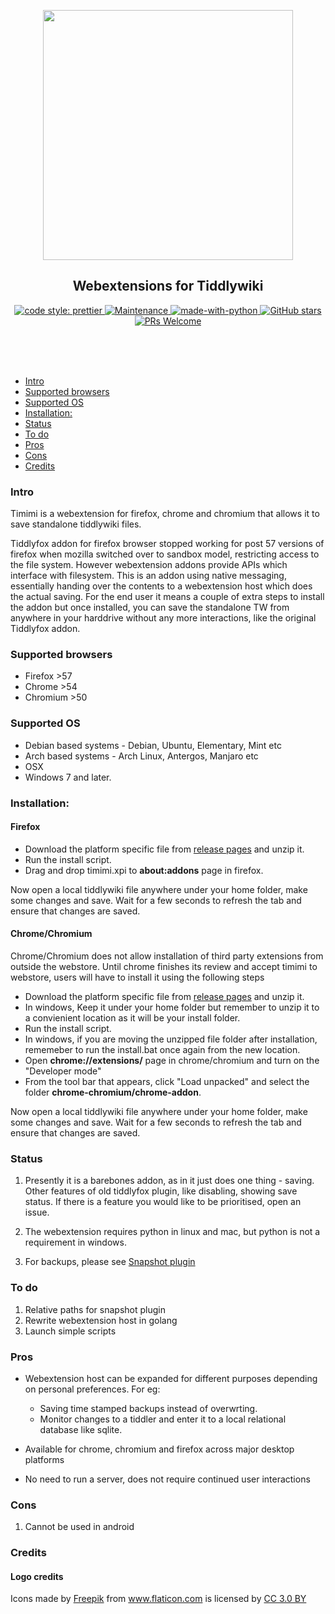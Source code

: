 <p align="center">
<img src="https://raw.githubusercontent.com/ibnishak/Timimi/master/images/fish.png" width=400/>
</p>


<h2 align="center">Webextensions for Tiddlywiki</h2>
<p align="center">
<a href="https://github.com/prettier/prettier" class="rich-diff-level-one">
	<img src="https://camo.githubusercontent.com/687a8ae8d15f9409617d2cc5a30292a884f6813a/68747470733a2f2f696d672e736869656c64732e696f2f62616467652f636f64655f7374796c652d70726574746965722d6666363962342e7376673f7374796c653d666c61742d737175617265" alt="code style: prettier" data-canonical-src="https://img.shields.io/badge/code_style-prettier-ff69b4.svg?style=flat-square" style="max-width:100%;">
</a>
<a href="https://GitHub.com/ibnishak/timimi/graphs/commit-activity" class="rich-diff-level-one">
	<img src="https://camo.githubusercontent.com/0e6a3f975d68b438efec82fef1f9491600606df8/68747470733a2f2f696d672e736869656c64732e696f2f62616467652f4d61696e7461696e65642533462d7965732d677265656e2e737667" alt="Maintenance" data-canonical-src="https://img.shields.io/badge/Maintained%3F-yes-green.svg" style="max-width:100%;">
</a>
<a href="https://www.python.org/" rel="nofollow" class="rich-diff-level-one">
	<img src="https://camo.githubusercontent.com/0d52d0f4841a3d4194f8f654ab0d70b2a5dafa00/68747470733a2f2f696d672e736869656c64732e696f2f62616467652f4d616465253230776974682d507974686f6e2d3166343235662e737667" alt="made-with-python" data-canonical-src="https://img.shields.io/badge/Made%20with-Python-1f425f.svg" style="max-width:100%;">
</a>
<a href="https://GitHub.com/ibnishak/timimi/stargazers/" class="rich-diff-level-one">
	<img src="https://camo.githubusercontent.com/ea01a1feb6d3db0cbe7c102fe98407f05fc55413/68747470733a2f2f696d672e736869656c64732e696f2f6769746875622f73746172732f69626e697368616b2f74696d696d692e7376673f7374796c653d736f6369616c266c6162656c3d53746172266d61784167653d32353932303030" alt="GitHub stars" data-canonical-src="https://img.shields.io/github/stars/ibnishak/timimi.svg?style=social&amp;label=Star&amp;maxAge=2592000" style="max-width:100%;">
</a>
<a href="http://makeapullrequest.com" rel="nofollow" class="rich-diff-level-one">
	<img src="https://camo.githubusercontent.com/a34cfbf37ba6848362bf2bee0f3915c2e38b1cc1/68747470733a2f2f696d672e736869656c64732e696f2f62616467652f5052732d77656c636f6d652d627269676874677265656e2e7376673f7374796c653d666c61742d737175617265" alt="PRs Welcome" data-canonical-src="https://img.shields.io/badge/PRs-welcome-brightgreen.svg?style=flat-square" style="max-width:100%;">
</a>
</p>


<br/><br/><br/>


* [Intro](#intro)
* [Supported browsers](#supported-browsers)
* [Supported OS](#supported-os)
* [Installation:](#installation)
* [Status](#status)
* [To do](#to-do)
* [Pros](#pros)
* [Cons](#cons)
* [Credits](#credits)


### Intro

Timimi is a webextension for firefox, chrome and chromium that allows it to save standalone tiddlywiki files.

Tiddlyfox addon for firefox browser stopped working for post 57 versions of firefox when mozilla switched over to sandbox model, restricting access to the file system. However webextension addons provide APIs which interface with filesystem. This is an addon using native messaging, essentially handing over the contents to a webextension host which does the actual saving. For the end user it means a couple of extra steps to install the addon but once installed, you can save the standalone TW from anywhere in your harddrive without any more interactions, like the original Tiddlyfox addon.



### Supported browsers


* Firefox >57
* Chrome >54
* Chromium >50

### Supported OS

* Debian based systems - Debian, Ubuntu, Elementary, Mint etc
* Arch based systems - Arch Linux, Antergos, Manjaro etc
* OSX
* Windows 7 and later.



### Installation:

#### Firefox

* Download the platform specific file from [release pages](https://github.com/ibnishak/Timimi/releases/tag/v1.0.0) and unzip it.
* Run the install script.
* Drag and drop timimi.xpi to **about:addons** page in firefox.

Now open a local tiddlywiki file anywhere under your home folder, make some changes and save. Wait for a few seconds to refresh the tab and ensure that changes are saved.

#### Chrome/Chromium

Chrome/Chromium does not allow installation of third party extensions from outside the webstore. Until chrome finishes its review and accept timimi to webstore, users will have to install it using the following steps

* Download the platform specific file from [release pages](https://github.com/ibnishak/Timimi/releases/tag/v1.0.0) and unzip it.
 * In windows, Keep it under your home folder but remember to unzip it to a convienient location as it will be your install folder.
* Run the install script.
 * In windows, if you are moving the unzipped file folder after installation, rememeber to run the install.bat once again from the new location.
* Open **chrome://extensions/** page in chrome/chromium and turn on the "Developer mode"
* From the tool bar that appears, click "Load unpacked" and select the folder **chrome-chromium/chrome-addon**.

Now open a local tiddlywiki file anywhere under your home folder, make some changes and save. Wait for a few seconds to refresh the tab and ensure that changes are saved.



### Status

1. Presently it is a barebones addon, as in it just does one thing - saving. Other features of old tiddlyfox plugin, like disabling, showing save status. If there is a feature you would like to be prioritised, open an issue.

2. The webextension requires python in linux and mac, but python is not a requirement in windows.

3. For backups, please see [Snapshot plugin](https://ibnishak.github.io/Tesseract/pluginsandmacros/snapshot.html)


### To do

1. Relative paths for snapshot plugin
2. Rewrite webextension host in golang
3. Launch simple scripts


### Pros

* Webextension host can be expanded for different purposes depending on personal preferences. For eg:
  * Saving time stamped backups instead of overwrting.
  * Monitor changes to a tiddler and enter it to a local relational database like sqlite.

* Available for chrome, chromium and firefox across major desktop platforms
* No need to run a server, does not require continued user interactions

### Cons

1. Cannot be used in android

### Credits

#### Logo credits

Icons made by [Freepik](http://www.freepik.com) from <a href="https://www.flaticon.com/" title="Flaticon">www.flaticon.com</a> is licensed by <a href="http://creativecommons.org/licenses/by/3.0/" title="Creative Commons BY 3.0" target="_blank">CC 3.0 BY</a>

